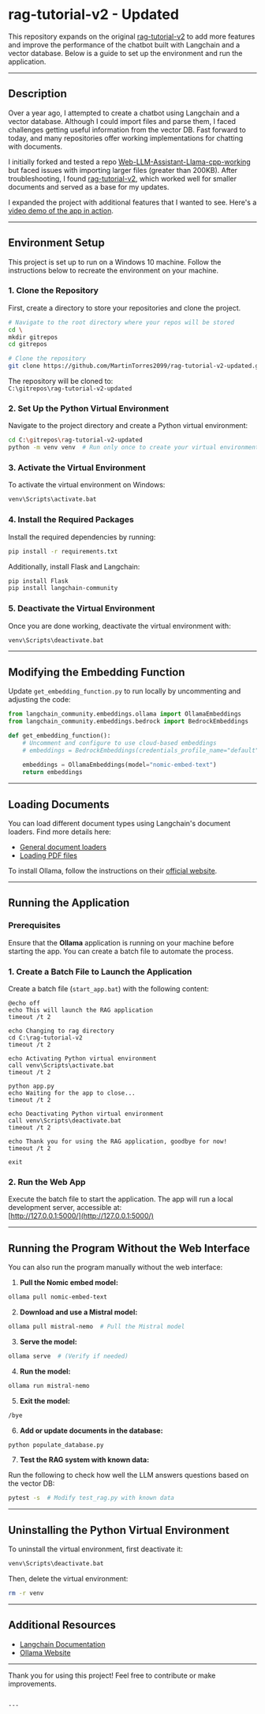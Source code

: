 # rag-tutorial-v2 - Updated

This repository expands on the original [rag-tutorial-v2](https://github.com/pixegami/rag-tutorial-v2.git) to add more features and improve the performance of the chatbot built with Langchain and a vector database. Below is a guide to set up the environment and run the application.

---

## Description

Over a year ago, I attempted to create a chatbot using Langchain and a vector database. Although I could import files and parse them, I faced challenges getting useful information from the vector DB. Fast forward to today, and many repositories offer working implementations for chatting with documents.

I initially forked and tested a repo [Web-LLM-Assistant-Llama-cpp-working](https://github.com/MartinTorres2099/Web-LLM-Assistant-Llama-cpp-working/tree/main) but faced issues with importing larger files (greater than 200KB). After troubleshooting, I found [rag-tutorial-v2](https://github.com/pixegami/rag-tutorial-v2.git), which worked well for smaller documents and served as a base for my updates.

I expanded the project with additional features that I wanted to see. Here's a [video demo of the app in action](https://www.youtube.com/watch?v=2TJxpyO3ei4).

---

## Environment Setup

This project is set up to run on a Windows 10 machine. Follow the instructions below to recreate the environment on your machine.

### 1. Clone the Repository

First, create a directory to store your repositories and clone the project.

```bash
# Navigate to the root directory where your repos will be stored
cd \
mkdir gitrepos
cd gitrepos

# Clone the repository
git clone https://github.com/MartinTorres2099/rag-tutorial-v2-updated.git
```

The repository will be cloned to:  
`C:\gitrepos\rag-tutorial-v2-updated`

### 2. Set Up the Python Virtual Environment

Navigate to the project directory and create a Python virtual environment:

```bash
cd C:\gitrepos\rag-tutorial-v2-updated
python -m venv venv  # Run only once to create your virtual environment
```

### 3. Activate the Virtual Environment

To activate the virtual environment on Windows:

```bash
venv\Scripts\activate.bat
```

### 4. Install the Required Packages

Install the required dependencies by running:

```bash
pip install -r requirements.txt
```

Additionally, install Flask and Langchain:

```bash
pip install Flask
pip install langchain-community
```

### 5. Deactivate the Virtual Environment

Once you are done working, deactivate the virtual environment with:

```bash
venv\Scripts\deactivate.bat
```

---

## Modifying the Embedding Function

Update `get_embedding_function.py` to run locally by uncommenting and adjusting the code:

```python
from langchain_community.embeddings.ollama import OllamaEmbeddings
from langchain_community.embeddings.bedrock import BedrockEmbeddings

def get_embedding_function():
    # Uncomment and configure to use cloud-based embeddings
    # embeddings = BedrockEmbeddings(credentials_profile_name="default", region_name="us-east-1")
    
    embeddings = OllamaEmbeddings(model="nomic-embed-text")
    return embeddings
```

---

## Loading Documents

You can load different document types using Langchain's document loaders. Find more details here:

- [General document loaders](https://python.langchain.com/docs/how_to/#document-loaders)
- [Loading PDF files](https://python.langchain.com/docs/how_to/document_loader_pdf/)

To install Ollama, follow the instructions on their [official website](https://ollama.com/).

---

## Running the Application

### Prerequisites

Ensure that the **Ollama** application is running on your machine before starting the app. You can create a batch file to automate the process.

### 1. Create a Batch File to Launch the Application

Create a batch file (`start_app.bat`) with the following content:

```batch
@echo off
echo This will launch the RAG application
timeout /t 2

echo Changing to rag directory
cd C:\rag-tutorial-v2
timeout /t 2

echo Activating Python virtual environment
call venv\Scripts\activate.bat
timeout /t 2

python app.py
echo Waiting for the app to close...
timeout /t 2

echo Deactivating Python virtual environment
call venv\Scripts\deactivate.bat
timeout /t 2

echo Thank you for using the RAG application, goodbye for now!
timeout /t 2

exit
```

### 2. Run the Web App

Execute the batch file to start the application. The app will run a local development server, accessible at:  
[http://127.0.0.1:5000/](http://127.0.0.1:5000/)

---

## Running the Program Without the Web Interface

You can also run the program manually without the web interface:

1. **Pull the Nomic embed model:**

```bash
ollama pull nomic-embed-text
```

2. **Download and use a Mistral model:**

```bash
ollama pull mistral-nemo  # Pull the Mistral model
```

3. **Serve the model:**

```bash
ollama serve  # (Verify if needed)
```

4. **Run the model:**

```bash
ollama run mistral-nemo
```

5. **Exit the model:**

```bash
/bye
```

6. **Add or update documents in the database:**

```bash
python populate_database.py
```

7. **Test the RAG system with known data:**

Run the following to check how well the LLM answers questions based on the vector DB:

```bash
pytest -s  # Modify test_rag.py with known data
```

---

## Uninstalling the Python Virtual Environment

To uninstall the virtual environment, first deactivate it:

```bash
venv\Scripts\deactivate.bat
```

Then, delete the virtual environment:

```bash
rm -r venv
```

---

## Additional Resources

- [Langchain Documentation](https://python.langchain.com/docs/)
- [Ollama Website](https://ollama.com/)

---

Thank you for using this project! Feel free to contribute or make improvements.

```

---

